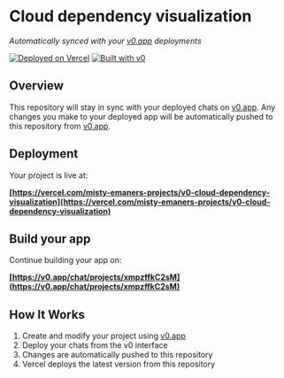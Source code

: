 # Cloud dependency visualization

*Automatically synced with your [v0.app](https://v0.app) deployments*

[![Deployed on Vercel](https://img.shields.io/badge/Deployed%20on-Vercel-black?style=for-the-badge&logo=vercel)](https://vercel.com/misty-emaners-projects/v0-cloud-dependency-visualization)
[![Built with v0](https://img.shields.io/badge/Built%20with-v0.app-black?style=for-the-badge)](https://v0.app/chat/projects/xmpzffkC2sM)

## Overview

This repository will stay in sync with your deployed chats on [v0.app](https://v0.app).
Any changes you make to your deployed app will be automatically pushed to this repository from [v0.app](https://v0.app).

## Deployment

Your project is live at:

**[https://vercel.com/misty-emaners-projects/v0-cloud-dependency-visualization](https://vercel.com/misty-emaners-projects/v0-cloud-dependency-visualization)**

## Build your app

Continue building your app on:

**[https://v0.app/chat/projects/xmpzffkC2sM](https://v0.app/chat/projects/xmpzffkC2sM)**

## How It Works

1. Create and modify your project using [v0.app](https://v0.app)
2. Deploy your chats from the v0 interface
3. Changes are automatically pushed to this repository
4. Vercel deploys the latest version from this repository